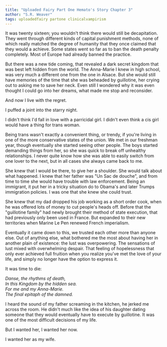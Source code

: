 ```yaml
---
title: "Uploaded Fairy Part One Hemato's Story Chapter 3"
author: "S.R. Weaver"
tags: uploadedfairy partone clinicalvampirism
---
```

It was twenty sixteen; you wouldn't think there would still be decapitation. They went through different kinds of capital punishment methods, none of which really matched the degree of humanity that they once claimed that they would a achieve. Some states went so far as to ban the death penalty completely. Most of Europe had already banned the practice.

But there was a new tide coming, that revealed a dark secret kingdom that was best left hidden from the world. The Anna-Marie I knew in high school, was very much a different one from the one in Alsace. But she would still have memories of the time that she was beheaded by guillotine, her crying out to asking me to save her neck. Even still I wondered why it was even thought I could go into her dreams, what made me stop and reconsider.

And now I live with the regret.

I puffed a joint into the starry night.

I didn't think I'd fall in love with a parricidal girl. I didn't even think a cis girl would have a thing for trans woman.

Being trans wasn't exactly a convenient thing, or trendy, if you're living in one of the more conservative states of the union. We met in our freshman year, though eventually she started seeing other people. The boys started demanding things from her, so she was quick to break off unhealthy relationships. I never quite know how she was able to easily switch from one lover to the next, but in all cases she always came back to me.

She knew that I would be there, to give her a shoulder. She would talk about what happened. I knew that her father was "Un Sac de douche", and from time to time she would have trouble with law enforcement. Being an immigrant, it put her in a tricky situation do to Obama's and later Trumps immigration policies. I was one that she knew she could trust.

She knew that my dad dropped his job working as a short order cook, when he was offered lots of money to cut people's heads off. Before that the "guillotine family" had newly brought their method of state execution, that had previously only been used in France. But expanded to their new territories when Marine Le Pen renewed French imperialism.

Eventually it came down to this, we trusted each other more than anyone else. Out of anything else, what bothered me the most about having her in another plain of existence: the lust was overpowering. The sensations of lust mixed with overwhelming despair. That feeling of hopelessness that only ever achieved full fruition when you realize you've met the love of your life, and simply no longer have the option to express it.

It was time to die:

<i>Danse, the rhythms of death,<br />
In this Kingdom by the hidden sea.<br />
For me and my Anna-Marie.<br />
The final epitaph of the damned.</i>

I heard the sound of my father screaming in the kitchen, he jerked me across the room. He didn't much like the idea of his daughter dating someone that they would eventually have to execute by guillotine. It was one of the most difficult decisions of my life.

But I wanted her, I wanted her now.

I wanted her as my wife.
